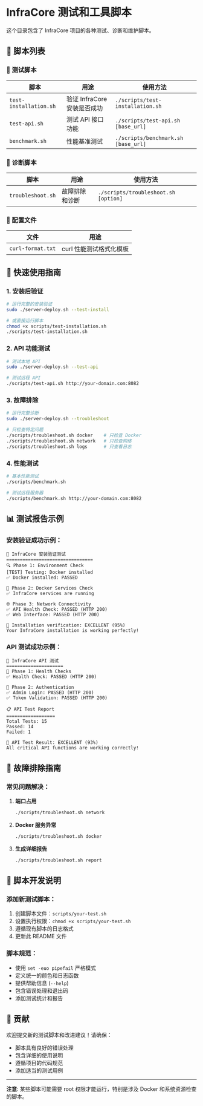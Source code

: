 # InfraCore 测试和工具脚本

这个目录包含了 InfraCore 项目的各种测试、诊断和维护脚本。

## 📁 脚本列表

### 🧪 测试脚本

| 脚本 | 用途 | 使用方法 |
|------|------|----------|
| `test-installation.sh` | 验证 InfraCore 安装是否成功 | `./scripts/test-installation.sh` |
| `test-api.sh` | 测试 API 接口功能 | `./scripts/test-api.sh [base_url]` |
| `benchmark.sh` | 性能基准测试 | `./scripts/benchmark.sh [base_url]` |

### 🔧 诊断脚本

| 脚本 | 用途 | 使用方法 |
|------|------|----------|
| `troubleshoot.sh` | 故障排除和诊断 | `./scripts/troubleshoot.sh [option]` |

### 📄 配置文件

| 文件 | 用途 |
|------|------|
| `curl-format.txt` | curl 性能测试格式化模板 |

## 🚀 快速使用指南

### 1. 安装后验证

```bash
# 运行完整的安装验证
sudo ./server-deploy.sh --test-install

# 或直接运行脚本
chmod +x scripts/test-installation.sh
./scripts/test-installation.sh
```

### 2. API 功能测试

```bash
# 测试本地 API
sudo ./server-deploy.sh --test-api

# 测试远程 API
./scripts/test-api.sh http://your-domain.com:8082
```

### 3. 故障排除

```bash
# 运行完整诊断
sudo ./server-deploy.sh --troubleshoot

# 只检查特定问题
./scripts/troubleshoot.sh docker    # 只检查 Docker
./scripts/troubleshoot.sh network   # 只检查网络
./scripts/troubleshoot.sh logs      # 只查看日志
```

### 4. 性能测试

```bash
# 基本性能测试
./scripts/benchmark.sh

# 测试远程服务器
./scripts/benchmark.sh http://your-domain.com:8082
```

## 📊 测试报告示例

### 安装验证成功示例：
```
🧪 InfraCore 安装验证测试
================================
🔍 Phase 1: Environment Check
[TEST] Testing: Docker installed
✅ Docker installed: PASSED

🐳 Phase 2: Docker Services Check
✅ InfraCore services are running

🌐 Phase 3: Network Connectivity
✅ API Health Check: PASSED (HTTP 200)
✅ Web Interface: PASSED (HTTP 200)

🎉 Installation verification: EXCELLENT (95%)
Your InfraCore installation is working perfectly!
```

### API 测试成功示例：
```
🧪 InfraCore API 测试
=====================
🏥 Phase 1: Health Checks
✅ Health Check: PASSED (HTTP 200)

🔐 Phase 2: Authentication
✅ Admin Login: PASSED (HTTP 200)
✅ Token Validation: PASSED (HTTP 200)

📋 API Test Report
==================
Total Tests: 15
Passed: 14
Failed: 1

🎉 API Test Result: EXCELLENT (93%)
All critical API functions are working correctly!
```

## 🔧 故障排除指南

### 常见问题解决：

1. **端口占用**
   ```bash
   ./scripts/troubleshoot.sh network
   ```

2. **Docker 服务异常**
   ```bash
   ./scripts/troubleshoot.sh docker
   ```

3. **生成详细报告**
   ```bash
   ./scripts/troubleshoot.sh report
   ```

## 📝 脚本开发说明

### 添加新测试脚本：

1. 创建脚本文件：`scripts/your-test.sh`
2. 设置执行权限：`chmod +x scripts/your-test.sh`
3. 遵循现有脚本的日志格式
4. 更新此 README 文件

### 脚本规范：

- 使用 `set -euo pipefail` 严格模式
- 定义统一的颜色和日志函数
- 提供帮助信息 (`--help`)
- 包含错误处理和退出码
- 添加测试统计和报告

## 🤝 贡献

欢迎提交新的测试脚本和改进建议！请确保：

- 脚本具有良好的错误处理
- 包含详细的使用说明
- 遵循项目的代码规范
- 添加适当的测试用例

---

**注意**: 某些脚本可能需要 root 权限才能运行，特别是涉及 Docker 和系统资源检查的脚本。